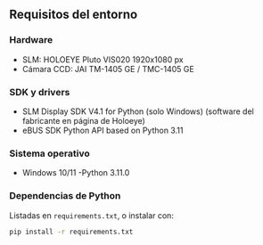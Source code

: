 ## Requisitos del entorno 


### Hardware 

- SLM: HOLOEYE Pluto VIS020 1920x1080 px
- Cámara CCD: JAI TM-1405 GE / TMC-1405 GE 

### SDK y drivers

- SLM Display SDK V4.1 for Python (solo Windows) (software del fabricante en página de Holoeye)
- eBUS SDK Python API based on Python 3.11 

### Sistema operativo

- Windows 10/11 
-Python 3.11.0

### Dependencias de Python

Listadas en `requirements.txt`, o instalar con:

```bash
pip install -r requirements.txt
